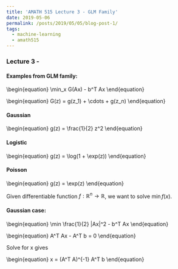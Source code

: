 ```yaml
---
title: 'AMATH 515 Lecture 3 - GLM Family'
date: 2019-05-06
permalink: /posts/2019/05/05/blog-post-1/
tags:
  - machine-learning
  - amath515
---
```


### Lecture 3 - 

#### Examples from GLM family:

\begin{equation}
\min_x G(Ax) - b^T Ax
\end{equation}

\begin{equation}
G(z) = g(z_1) + \cdots + g(z_n)
\end{equation}

#### Gaussian
\begin{equation}
g(z) = \frac{1}{2} z^2
\end{equation}

#### Logistic
\begin{equation}
g(z) = \log(1 + \exp(z))
\end{equation}

#### Poisson
\begin{equation}
g(z) = \exp(z)
\end{equation}

Given differentiable function $f:\mathbb{R}^n \rightarrow \mathbb{R}$, we want to solve $\min f(x)$.

#### Gaussian case:

\begin{equation}
\min \frac{1}{2} \|Ax\|^2 - b^T Ax
\end{equation}

\begin{equation}
A^T Ax - A^T b = 0
\end{equation}

Solve for x gives

\begin{equation}
x = (A^T A)^{-1} A^T b
\end{equation}